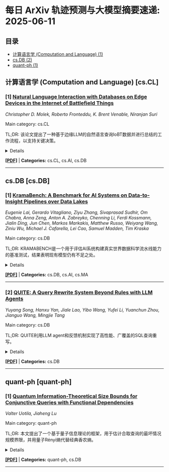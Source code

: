 # 每日 ArXiv 轨迹预测与大模型摘要速递: 2025-06-11

## 目录

- [计算语言学 (Computation and Language) (1)](#cs-cl)
- [cs.DB (2)](#cs-db)
- [quant-ph (1)](#quant-ph)

## 计算语言学 (Computation and Language) [cs.CL]
### [1] [Natural Language Interaction with Databases on Edge Devices in the Internet of Battlefield Things](https://arxiv.org/abs/2506.06396)
*Christopher D. Molek, Roberto Fronteddu, K. Brent Venable, Niranjan Suri*

Main category: cs.CL

TL;DR: 该论文提出了一种基于边缘LLM的自然语言查询IoBT数据并进行总结的工作流程，以支持关键决策。


<details>
  <summary>Details</summary>
Motivation: 为了将战场物联网(IoBT)设备的数据转化为易于理解的信息，并按需提供给用户，以增强态势感知能力，解决关键决策问题。

Method: 该方法利用针对边缘设备优化的LLM，将自然语言问题映射为Cypher数据库查询，并总结数据库输出为自然语言反馈。

Result: 实验结果表明，Llama 3.1 (80亿参数) 在所有评估指标上均优于其他模型。该方法通过放宽精确匹配要求，实现了19.4%的准确率提升。

Conclusion: 该工作提出了一种利用边缘设备上的LLM进行自然语言处理的工作流程，并通过与图形数据库交互，实现了对IoBT数据的查询和总结，为关键决策提供支持。

Abstract: 战场物联网(IoBT)的扩展为增强态势感知带来了新的机遇。为了提高IoBT在关键决策中态势感知的潜力，必须将这些设备的数据处理成用户易于使用的信息对象，并按需提供给用户。为了解决这个挑战，我们提出了一种工作流程，该流程利用自然语言处理(NLP)来查询数据库技术，并以自然语言返回响应。我们的解决方案利用了针对边缘设备大小定制的大型语言模型(LLM)来执行NLP，以及非常适合IoBT中普遍存在的动态连接网络的图形数据库。我们的架构采用LLM将自然语言问题映射到Cypher数据库查询，以及将数据库输出总结为自然语言反馈给用户。我们评估了几种中等规模的LLM在这两项任务上的表现，使用的数据库代表了来自美国陆军在拉斯克鲁塞斯，新墨西哥州Jornada Range的多用途传感区域(MSA)的公开数据。我们观察到Llama 3.1 (80亿参数) 在所有考虑的指标上都优于其他模型。最重要的是，我们注意到，与当前的方法不同，我们的两步法允许放宽生成的Cypher查询与ground truth代码的精确匹配(EM)要求，并且通过这种方式，它实现了19.4%的准确率提升。我们的工作流程为在边缘设备上部署LLM奠定了基础，从而能够与包含信息对象的数据库进行自然语言交互，以进行关键决策。

</details>

[**[PDF]**](https://arxiv.org/pdf/2506.06396) | **Categories:** cs.CL, cs.AI, cs.DB

---


## cs.DB [cs.DB]
### [1] [KramaBench: A Benchmark for AI Systems on Data-to-Insight Pipelines over Data Lakes](https://arxiv.org/abs/2506.06541)
*Eugenie Lai, Gerardo Vitagliano, Ziyu Zhang, Sivaprasad Sudhir, Om Chabra, Anna Zeng, Anton A. Zabreyko, Chenning Li, Ferdi Kossmann, Jialin Ding, Jun Chen, Markos Markakis, Matthew Russo, Weiyang Wang, Ziniu Wu, Michael J. Cafarella, Lei Cao, Samuel Madden, Tim Kraska*

Main category: cs.DB

TL;DR: KRAMABENCH是一个用于评估AI系统构建真实世界数据科学流水线能力的基准测试，结果表明现有模型仍有不足之处。


<details>
  <summary>Details</summary>
Motivation: 评估AI系统在设计和执行复杂数据科学流水线方面的能力。

Method: 提出了一个名为KRAMABENCH的基准测试，并使用DS-GURU框架评估了5个通用模型和3个代码生成模型。

Result: 在KRAMABENCH上的结果表明，现有模型在解决明确指定的数据科学代码生成任务方面有足够的能力，但在构建真实世界数据科学流水线时，由于需要大量数据处理和领域知识，因此表现不佳。

Conclusion: 现有模型在构建真实世界数据科学流水线时，由于需要大量数据处理和领域知识，因此表现不佳。

Abstract: 构建真实世界的数据到洞察流水线通常涉及从数据湖中提取数据，跨异构数据源集成数据，以及从数据清理到分析的各种操作。数据科学流水线的设计和实施需要领域知识、技术专长，甚至是项目特定的见解。人工智能系统已经显示出卓越的推理、编码和理解能力。然而，这些能力在多大程度上转化为成功的设计和执行这种复杂的流水线仍不清楚。我们介绍了KRAMABENCH：一个由104个手动策划的真实世界数据科学流水线组成的基准测试，跨越来自6个不同领域的24个数据源的1700个数据文件。我们表明，这些流水线测试了人工智能系统在数据处理方面的端到端能力，需要数据发现、整理和清理、高效处理、统计推理以及在给定高级任务的情况下协调数据处理步骤。我们的评估使用我们的参考框架DS-GURU测试了5个通用模型和3个代码生成模型，该框架指示人工智能模型将一个问题分解为一系列子任务，通过每个步骤进行推理，并综合实现所提出设计的Python代码。我们在KRAMABENCH上的结果表明，尽管这些模型有足够的能力解决明确指定的数据科学代码生成任务，但当需要大量数据处理和领域知识来构建真实世界的数据科学流水线时，现有的开箱即用模型就显得不足了。在KramaBench上的进展代表了开发用于实际应用的自主数据科学代理的关键步骤。我们的代码、参考框架和数据可在https://github.com/mitdbg/KramaBench获得。

</details>

[**[PDF]**](https://arxiv.org/pdf/2506.06541) | **Categories:** cs.DB, cs.AI, cs.MA

---

### [2] [QUITE: A Query Rewrite System Beyond Rules with LLM Agents](https://arxiv.org/abs/2506.07675)
*Yuyang Song, Hanxu Yan, Jiale Lao, Yibo Wang, Yufei Li, Yuanchun Zhou, Jianguo Wang, Mingjie Tang*

Main category: cs.DB

TL;DR: QUITE利用LLM agent和反馈机制实现了高性能、广覆盖的SQL查询重写。


<details>
  <summary>Details</summary>
Motivation: 现有基于规则的查询重写方法存在覆盖范围有限和可能导致性能下降的问题。

Method: 设计了一个基于LLM agent的多智能体框架，利用有限状态机控制，并结合重写中间件和提示注入技术。

Result: 实验表明，QUITE相比现有方法，查询执行时间减少了35.8%，重写数量增加了24.1%。

Conclusion: QUITE通过LLM agent和反馈机制，显著提升了SQL查询重写的性能和覆盖范围。

Abstract: 查询重写将SQL查询转换为语义等效但运行效率更高的形式。现有方法主要依赖于预定义的重写规则，但它们处理的查询子集有限，并可能导致性能下降。这种限制源于基于规则的查询重写的三个挑战：(1) 难以发现和验证新规则，(2) 固定的重写规则不能推广到新的查询模式，(3) 一些重写技术不能表示为固定规则。 受到人类专家表现出明显更好的重写能力但存在可扩展性问题，以及大型语言模型 (LLM) 已经展示出接近人类水平的语义和推理能力的启发，我们提出了一种使用 LLM 重写超出规则的 SQL 查询的新方法。 由于 LLM 存在幻觉问题，直接应用 LLM 通常会导致不等效和次优的查询。 为了解决这个问题，我们提出了 QUITE（查询重写），这是一种基于 LLM agent 的免训练和反馈感知系统，该系统将 SQL 查询重写为语义等效的形式，具有显着更好的性能，与基于规则的方法相比，涵盖了更广泛的查询模式和重写策略。 首先，我们设计了一个由有限状态机 (FSM) 控制的多智能体框架，使 LLM 能够使用外部工具并通过实时数据库反馈增强重写过程。 其次，我们开发了一个重写中间件，以增强 LLM 生成优化查询等效项的能力。 最后，我们采用了一种新颖的提示注入技术来改进重写查询的执行计划。 大量实验表明，QUITE 将查询执行时间比最先进的方法减少了高达 35.8%，并且比以前的方法产生了多 24.1% 的重写，涵盖了早期系统无法处理的查询案例。

</details>

[**[PDF]**](https://arxiv.org/pdf/2506.07675) | **Categories:** cs.DB

---


## quant-ph [quant-ph]
### [1] [Quantum Information-Theoretical Size Bounds for Conjunctive Queries with Functional Dependencies](https://arxiv.org/abs/2506.07552)
*Valter Uotila, Jiaheng Lu*

Main category: quant-ph

TL;DR: 本文提出了一个基于量子信息理论的框架，用于估计合取查询的最坏情况规模界限，并用量子Rényi熵代替经典香农熵。


<details>
  <summary>Details</summary>
Motivation: 在理论数据库研究中，推导具有各种约束的合取查询的紧最坏情况规模增长的公式一直是核心问题。当问题具有多个约束时，计算紧界限在实践中可能很困难，甚至可能需要在其优化公式中使用无限数量的线性不等式。先前的研究没有采用量子信息理论来解决这个问题。

Method: 用量子Rényi熵代替经典香农熵。

Result: 虽然用量子Rényi熵代替经典香农熵是一个有希望的修改，但是对量子态而不是经典分布进行优化会产生一系列新的挑战，从而阻止我们找到一个在实践中可计算的、紧的最坏情况规模界限。

Conclusion: 提出了一个量子版本的方案来推导最坏情况下的规模界限，之前的经典最坏情况规模界限可以看作是该量子界限的一个特例。

Abstract: 在理论数据库研究中，推导具有各种约束的合取查询的紧最坏情况规模增长的公式一直是核心问题。如果问题没有约束或只有一个约束，例如函数依赖或度约束，那么已经证明了紧的最坏情况规模界限，并且它们在实践中甚至是可计算的。当问题具有多个约束时，计算紧界限在实践中可能很困难，甚至可能需要在其优化公式中使用无限数量的线性不等式。虽然这些挑战已经通过各种方法得到解决，但之前的研究没有采用量子信息理论来解决这个问题。在这项工作中，我们建立了早期使用经典信息论估计合取查询的规模界限的工作与量子信息论领域之间的联系。我们建议用量子Rényi熵代替经典香农熵。经典香农熵需要无限多个不等式来表征优化空间，而Rényi熵只需要一种类型的不等式，即非负性。虽然这是一个有希望的修改，但是对量子态而不是经典分布进行优化会产生一系列新的挑战，从而阻止我们找到一个在实践中可计算的、紧的最坏情况规模界限。在这条线上，我们提出了一个量子版本来推导最坏情况下的规模界限。之前的紧经典最坏情况规模界限可以看作是该量子界限的一个特例。我们还提供了关于先前研究的全面背景，并讨论了量子信息理论在理论数据库研究中的未来可能性。

</details>

[**[PDF]**](https://arxiv.org/pdf/2506.07552) | **Categories:** quant-ph, cs.DB

---

